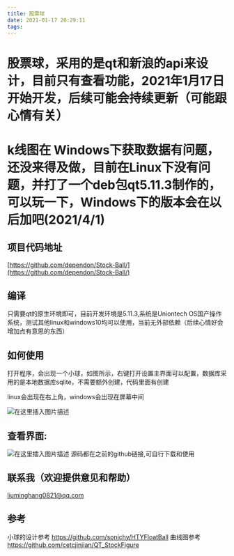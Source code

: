 ```yaml
---
title: 股票球
date: 2021-01-17 20:29:11
tags:
---
```


# 股票球，采用的是qt和新浪的api来设计，目前只有查看功能，2021年1月17日开始开发，后续可能会持续更新（可能跟心情有关）

# k线图在 Windows下获取数据有问题，还没来得及做，目前在Linux下没有问题，并打了一个deb包qt5.11.3制作的，可以玩一下，Windows下的版本会在以后加吧(2021/4/1)
## 项目代码地址
[https://github.com/dependon/Stock-Ball/](https://github.com/dependon/Stock-Ball/)
## 编译
只需要qt的原生环境即可，目前开发环境是5.11.3,系统是Uniontech OS国产操作系统，测试其他linux和windows10均可以使用，当前无外部依赖（后续心情好会增加点有意思的东西）
## 如何使用
打开程序，会出现一个小球，如图所示，右键打开设置主界面可以配置，数据库采用的是本地数据库sqlite，不需要额外创建，代码里面有创建

linux会出现在右上角，windows会出现在屏幕中间

![在这里插入图片描述](https://img-blog.csdnimg.cn/293e2ea8770e40eda65d59e6bb3a8c61.png)
## 查看界面:
![在这里插入图片描述](https://img-blog.csdnimg.cn/12309fae796a4931bd9985fddbc2b47b.png?x-oss-process=image/watermark,type_ZmFuZ3poZW5naGVpdGk,shadow_10,text_aHR0cHM6Ly9ibG9nLmNzZG4ubmV0L3FxXzQzMDgxNzAy,size_16,color_FFFFFF,t_70)
源码都在之前的github链接,可自行下载和使用


## 联系我（欢迎提供意见和帮助）

liuminghang0821@qq.com


## 参考
小球的设计参考
https://github.com/sonichy/HTYFloatBall
曲线图参考
https://github.com/cetcjinjian/QT_StockFigure
